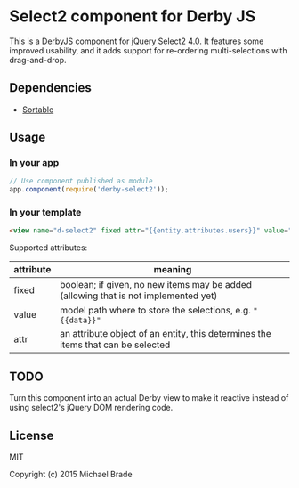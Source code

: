 # Select2 component for Derby JS 

This is a [DerbyJS](http://github.com/codeparty/derby) component for jQuery Select2 4.0.
It features some improved usability, and it adds support for re-ordering multi-selections with drag-and-drop.


## Dependencies

* [Sortable](http://rubaxa.github.io/Sortable)


## Usage

### In your app

```javascript
// Use component published as module
app.component(require('derby-select2'));
```

### In your template

```html
<view name="d-select2" fixed attr="{{entity.attributes.users}}" value="{{data}}"></view>
```

Supported attributes:

attribute | meaning
------|------
fixed | boolean; if given, no new items may be added (allowing that is not implemented yet)
value | model path where to store the selections, e.g. `"{{data}}"`
attr  | an attribute object of an entity, this determines the items that can be selected


## TODO

Turn this component into an actual Derby view to make it reactive instead of using select2's jQuery DOM rendering code.


## License

MIT

Copyright (c) 2015 Michael Brade
